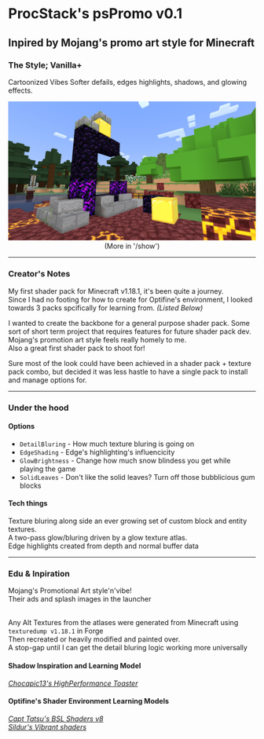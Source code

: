 # ProcStack's psPromo v0.1
## Inpired by Mojang's promo art style for Minecraft

### The Style; Vanilla+
Cartoonized Vibes
Softer defails, edges highlights, shadows, and glowing effects.

<p align="center">
<img src="show/gal_netherPortal_v0.1_2022-04-11.jpg" alt="Fallen Portal" style="margin-left:auto;margin-right:auto;">
(More in '/show')
</p>
     
---

### Creator's Notes
My first shader pack for Minecraft v1.18.1, it's been quite a journey.
<br>Since I had no footing for how to create for Optifine's environment, I looked towards 3 packs spcifically for learning from. *(Listed Below)*

I wanted to create the backbone for a general purpose shader pack. Some sort of short term project that requires features for future shader pack dev.
<br>Mojang's promotion art style feels really homely to me.
<br>Also a great first shader pack to shoot for!

Sure most of the look could have been achieved in a shader pack + texture pack combo, but decided it was less hastle to have a single pack to install and manage options for.

---

### Under the hood
#### Options
 - `DetailBluring` - How much texture bluring is going on
 - `EdgeShading` - Edge's highlighting's influencicity
 - `GlowBrightness` - Change how much snow blindess you get while playing the game
 - `SolidLeaves` - Don't like the solid leaves? Turn off those bubblicious gum blocks 

#### Tech things
Texture bluring along side an ever growing set of custom block and entity textures.
<br>A two-pass glow/bluring driven by a glow texture atlas.
<br>Edge highlights created from depth and normal buffer data


---

### Edu & Inpiration
Mojang's Promotional Art style'n'vibe!
<br>Their ads and splash images in the launcher

<br>Any Alt Textures from the atlases were generated from Minecraft using `texturedump v1.18.1` in Forge
<br>Then recreated or heavily modified and painted over.
<br>A stop-gap until I can get the detail bluring logic working more universally


#### Shadow Inspiration and Learning Model
*[Chocapic13's HighPerformance Toaster](https://www.curseforge.com/minecraft/customization/chocapic13-high-performance-shaders)*

#### Optifine's Shader Environment Learning Models
*[Capt Tatsu's BSL Shaders v8](https://bitslablab.com)*
<br>*[Sildur's Vibrant shaders](https://www.curseforge.com/minecraft/customization/sildurs-vibrant-shaders)*



